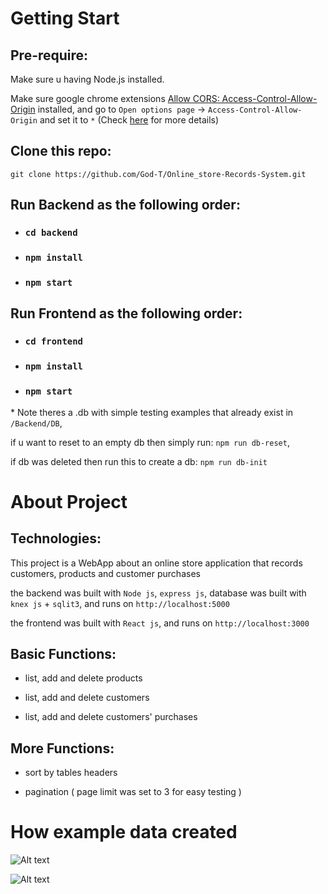 # Getting Start

## Pre-require:

Make sure u having Node.js installed.

Make sure google chrome extensions [Allow CORS: Access-Control-Allow-Origin](https://chrome.google.com/webstore/detail/allow-cors-access-control/lhobafahddgcelffkeicbaginigeejlf) installed, and go to `Open options page` -> `Access-Control-Allow-Origin` and set it to `*` (Check [here](https://github.com/God-T/Online_store-Records-System/blob/master/cors-bypass.PNG) for more details)

## Clone this repo:

`git clone https://github.com/God-T/Online_store-Records-System.git`

## Run Backend as the following order:

-   ### `cd backend`

-   ### `npm install`
-   ### `npm start`

## Run Frontend as the following order:

-   ### `cd frontend`

-   ### `npm install`
-   ### `npm start`

\* Note theres a .db with simple testing examples that already exist in `/Backend/DB`,

if u want to reset to an empty db then simply run: `npm run db-reset`,

if db was deleted then run this to create a db: `npm run db-init`

# About Project

## Technologies:

This project is a WebApp about an online store application that records customers, products and customer purchases

the backend was built with `Node js`, `express js`, database was built with `knex js` + `sqlit3`, and runs on `http://localhost:5000`

the frontend was built with `React js`, and runs on `http://localhost:3000`

## Basic Functions:

-   list, add and delete products

-   list, add and delete customers

-   list, add and delete customers' purchases

## More Functions:

-   sort by tables headers

-   pagination ( page limit was set to 3 for easy testing )

# How example data created

![Alt text](https://github.com/God-T/Online_store-Records-System/blob/master/api_example.PNG?raw=true "APIs overview of testing data")

![Alt text](https://github.com/God-T/Online_store-Records-System/blob/master/example_api_flow.PNG?raw=true "APIs flow of testing data")
